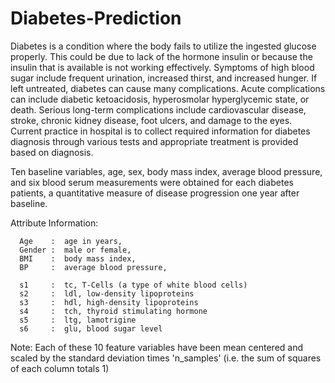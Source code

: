 # Diabetes-Prediction

Diabetes is a condition where the body fails to utilize the ingested glucose properly. This could be due to lack of the hormone insulin or because the insulin that is available is not working effectively. 
Symptoms of high blood sugar include frequent urination, increased thirst, and increased hunger. If left untreated, diabetes can cause many complications. Acute complications can include diabetic ketoacidosis, hyperosmolar hyperglycemic state, or death. Serious long-term complications include cardiovascular disease, stroke, chronic kidney disease, foot ulcers, and damage to the eyes.
Current practice in hospital is to collect required information for diabetes diagnosis through various tests and appropriate treatment is provided based on diagnosis. 

Ten baseline variables, age, sex, body mass index, average blood pressure, and six blood serum measurements were obtained for each diabetes patients, a quantitative measure of disease progression one year after baseline.

Attribute Information:
      
      Age    :  age in years,
      Gender :  male or female,     
      BMI    :  body mass index,
      BP     :  average blood pressure,
      
      s1     :  tc, T-Cells (a type of white blood cells)
      s2     :  ldl, low-density lipoproteins
      s3     :  hdl, high-density lipoproteins
      s4     :  tch, thyroid stimulating hormone
      s5     :  ltg, lamotrigine
      s6     :  glu, blood sugar level
     
Note: Each of these 10 feature variables have been mean centered and scaled by the standard deviation times 'n_samples' (i.e. the sum of squares of each column totals 1)          

